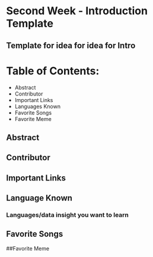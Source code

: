 # Second Week - Introduction Template
## Template for idea for idea for Intro
# Table of Contents:
* Abstract
* Contributor
* Important Links
* Languages Known
* Favorite Songs
* Favorite Meme
## Abstract
## Contributor
## Important Links
## Language Known
### Languages/data insight you want to learn
## Favorite Songs
##Favorite Meme
